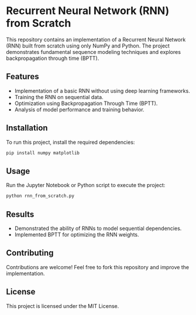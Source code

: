 # Recurrent Neural Network (RNN) from Scratch

This repository contains an implementation of a Recurrent Neural Network (RNN) built from scratch using only NumPy and Python. The project demonstrates fundamental sequence modeling techniques and explores backpropagation through time (BPTT).

## Features
- Implementation of a basic RNN without using deep learning frameworks.
- Training the RNN on sequential data.
- Optimization using Backpropagation Through Time (BPTT).
- Analysis of model performance and training behavior.

## Installation
To run this project, install the required dependencies:
```bash
pip install numpy matplotlib
```

## Usage
Run the Jupyter Notebook or Python script to execute the project:
```bash
python rnn_from_scratch.py
```



## Results
- Demonstrated the ability of RNNs to model sequential dependencies.
- Implemented BPTT for optimizing the RNN weights.

## Contributing
Contributions are welcome! Feel free to fork this repository and improve the implementation.

## License
This project is licensed under the MIT License.

